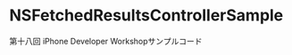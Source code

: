 NSFetchedResultsControllerSample
================================

第十八回 iPhone Developer Workshopサンプルコード